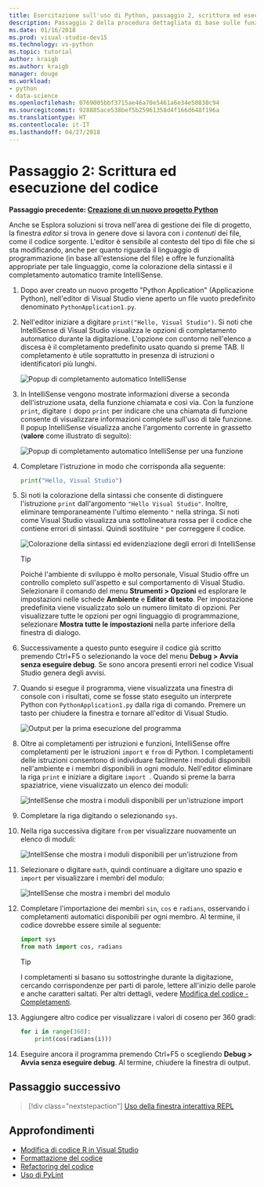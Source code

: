 ```yaml
---
title: Esercitazione sull'uso di Python, passaggio 2, scrittura ed esecuzione del codice
description: Passaggio 2 della procedura dettagliata di base sulle funzionalità di Visual Studio, dedicato alla modifica del codice e all'esecuzione di un progetto.
ms.date: 01/16/2018
ms.prod: visual-studio-dev15
ms.technology: vs-python
ms.topic: tutorial
author: kraigb
ms.author: kraigb
manager: douge
ms.workload:
- python
- data-science
ms.openlocfilehash: 0769005bbf3715ae46a70e5461a6e34e50830c94
ms.sourcegitcommit: 928885ace538bef5b25961358d4f166d648f196a
ms.translationtype: HT
ms.contentlocale: it-IT
ms.lasthandoff: 04/27/2018
---
```

# <a name="step-2-writing-and-running-code"></a>Passaggio 2: Scrittura ed esecuzione del codice

**Passaggio precedente: [Creazione di un nuovo progetto Python](tutorial-working-with-python-in-visual-studio-step-01-create-project.md)**

Anche se Esplora soluzioni si trova nell'area di gestione dei file di progetto, la finestra *editor* si trova in genere dove si lavora con i *contenuti* dei file, come il codice sorgente. L'editor è sensibile al contesto del tipo di file che si sta modificando, anche per quanto riguarda il linguaggio di programmazione (in base all'estensione del file) e offre le funzionalità appropriate per tale linguaggio, come la colorazione della sintassi e il completamento automatico tramite IntelliSense.

1. Dopo aver creato un nuovo progetto "Python Application" (Applicazione Python), nell'editor di Visual Studio viene aperto un file vuoto predefinito denominato `PythonApplication1.py`.

1. Nell'editor iniziare a digitare `print("Hello, Visual Studio")`. Si noti che IntelliSense di Visual Studio visualizza le opzioni di completamento automatico durante la digitazione. L'opzione con contorno nell'elenco a discesa è il completamento predefinito usato quando si preme TAB. Il completamento è utile soprattutto in presenza di istruzioni o identificatori più lunghi.

    ![Popup di completamento automatico IntelliSense](media/vs-getting-started-python-04-IntelliSense1b.png)

1. In IntelliSense vengono mostrate informazioni diverse a seconda dell'istruzione usata, della funzione chiamata e così via. Con la funzione `print`, digitare `(` dopo `print` per indicare che una chiamata di funzione consente di visualizzare informazioni complete sull'uso di tale funzione. Il popup IntelliSense visualizza anche l'argomento corrente in grassetto (**valore** come illustrato di seguito):

    ![Popup di completamento automatico IntelliSense per una funzione](media/vs-getting-started-python-05-IntelliSense2b.png)

1. Completare l'istruzione in modo che corrisponda alla seguente:

    ```python
    print("Hello, Visual Studio")
    ```

1. Si noti la colorazione della sintassi che consente di distinguere l'istruzione `print` dall'argomento `"Hello Visual Studio"`. Inoltre, eliminare temporaneamente l'ultimo elemento `"` nella stringa. Si noti come Visual Studio visualizza una sottolineatura rossa per il codice che contiene errori di sintassi. Quindi sostituire `"` per correggere il codice.

    ![Colorazione della sintassi ed evidenziazione degli errori di IntelliSense](media/vs-getting-started-python-06-IntelliSense3b.png)

    > [!Tip]
    > Poiché l'ambiente di sviluppo è molto personale, Visual Studio offre un controllo completo sull'aspetto e sul comportamento di Visual Studio. Selezionare il comando del menu **Strumenti > Opzioni** ed esplorare le impostazioni nelle schede **Ambiente** e **Editor di testo**. Per impostazione predefinita viene visualizzato solo un numero limitato di opzioni. Per visualizzare tutte le opzioni per ogni linguaggio di programmazione, selezionare **Mostra tutte le impostazioni** nella parte inferiore della finestra di dialogo. 

1. Successivamente a questo punto eseguire il codice già scritto premendo Ctrl+F5 o selezionando la voce del menu **Debug > Avvia senza eseguire debug**. Se sono ancora presenti errori nel codice Visual Studio genera degli avvisi.

1. Quando si esegue il programma, viene visualizzata una finestra di console con i risultati, come se fosse stato eseguito un interprete Python con `PythonApplication1.py` dalla riga di comando. Premere un tasto per chiudere la finestra e tornare all'editor di Visual Studio.

    ![Output per la prima esecuzione del programma](media/vs-getting-started-python-07-output.png)

1. Oltre ai completamenti per istruzioni e funzioni, IntelliSense offre completamenti per le istruzioni `import` e `from` di Python. I completamenti delle istruzioni consentono di individuare facilmente i moduli disponibili nell'ambiente e i membri disponibili in ogni modulo. Nell'editor eliminare la riga `print` e iniziare a digitare `import `. Quando si preme la barra spaziatrice, viene visualizzato un elenco dei moduli:

    ![IntellSense che mostra i moduli disponibili per un'istruzione import](media/vs-getting-started-python-08-import1.png)

1. Completare la riga digitando o selezionando `sys`.

1. Nella riga successiva digitare `from` per visualizzare nuovamente un elenco di moduli:

    ![IntellSense che mostra i moduli disponibili per un'istruzione from](media/vs-getting-started-python-09-import2.png)

1. Selezionare o digitare `math`, quindi continuare a digitare uno spazio e `import` per visualizzare i membri del modulo:

    ![IntellSense che mostra i membri del modulo](media/vs-getting-started-python-10-import3.png)

1. Completare l'importazione dei membri `sin`, `cos` e `radians`, osservando i completamenti automatici disponibili per ogni membro. Al termine, il codice dovrebbe essere simile al seguente:

    ```python
    import sys
    from math import cos, radians
    ```

    > [!Tip]
    > I completamenti si basano su sottostringhe durante la digitazione, cercando corrispondenze per parti di parole, lettere all'inizio delle parole e anche caratteri saltati. Per altri dettagli, vedere [Modifica del codice - Completamenti](editing-python-code-in-visual-studio.md#completions).

1. Aggiungere altro codice per visualizzare i valori di coseno per 360 gradi:

    ```python
    for i in range(360):
        print(cos(radians(i)))
    ```

1. Eseguire ancora il programma premendo Ctrl+F5 o scegliendo **Debug > Avvia senza eseguire debug**. Al termine, chiudere la finestra di output.

## <a name="next-step"></a>Passaggio successivo

> [!div class="nextstepaction"]
> [Uso della finestra interattiva REPL](tutorial-working-with-python-in-visual-studio-step-03-interactive-repl.md)

## <a name="going-deeper"></a>Approfondimenti

- [Modifica di codice R in Visual Studio](editing-python-code-in-visual-studio.md)
- [Formattazione del codice](formatting-python-code.md)
- [Refactoring del codice](refactoring-python-code.md)
- [Uso di PyLint](linting-python-code.md)
